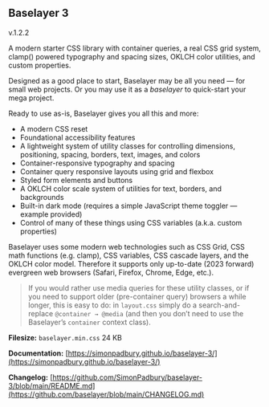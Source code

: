 ## Baselayer 3

v.1.2.2

A modern starter CSS library with container queries, a real CSS grid system, clamp() powered typography and spacing sizes, OKLCH color utilities, and custom properties.

Designed as a good place to start, Baselayer may be all you need — for small web projects. Or you may use it as a _baselayer_ to quick-start your mega project.

Ready to use as-is, Baselayer gives you all this and more:

* A modern CSS reset
* Foundational accessibility features
* A lightweight system of utility classes for controlling dimensions, positioning, spacing, borders, text, images, and colors
* Container-responsive typography and spacing
* Container query responsive layouts using grid and flexbox
* Styled form elements and buttons
* A OKLCH color scale system of utilities for text, borders, and backgrounds
* Built-in dark mode (requires a simple JavaScript theme toggler — example provided)
* Control of many of these things using CSS variables (a.k.a. custom properties)

Baselayer uses some modern web technologies such as CSS Grid, CSS math functions (e.g. clamp), CSS variables, CSS cascade layers, and the OKLCH color model. Therefore it supports only up-to-date (2023 forward) evergreen web browsers (Safari, Firefox, Chrome, Edge, etc.).

> If you would rather use media queries for these utility classes, or if you need to support older (pre-container query) browsers a while longer, this is easy to do: in `layout.css` simply do a search-and-replace `@container → @media` (and then you don’t need to use the Baselayer’s `container` context class).

**Filesize:** `baselayer.min.css` 24 KB

**Documentation:** [https://simonpadbury.github.io/baselayer-3/](https://simonpadbury.github.io/baselayer-3/)

**Changelog:** [https://github.com/SimonPadbury/baselayer-3/blob/main/README.md](https://github.com/baselayer/blob/main/CHANGELOG.md)